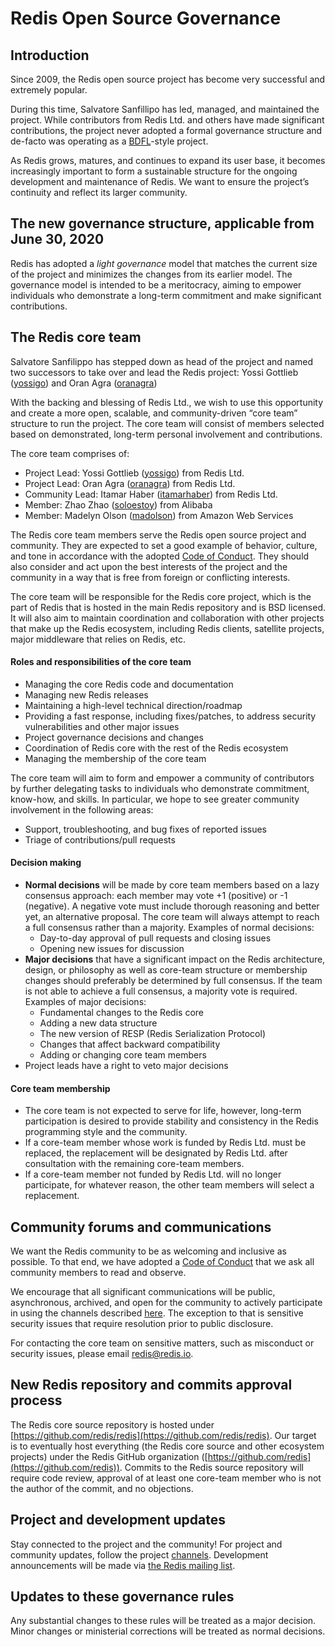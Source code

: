 # Redis Open Source Governance

## Introduction

Since 2009, the Redis open source project has become very successful and extremely popular.

During this time, Salvatore Sanfillipo has led, managed, and maintained the project. While contributors from Redis Ltd. and others have made significant contributions, the project never adopted a formal governance structure and de-facto was operating as a [BDFL](https://en.wikipedia.org/wiki/Benevolent_dictator_for_life)-style project.

As Redis grows, matures, and continues to expand its user base, it becomes increasingly important to  form a sustainable structure for the ongoing development and maintenance of Redis. We want to ensure the project’s continuity and reflect its larger community.

## The new governance structure, applicable from June 30, 2020

Redis has adopted a _light governance_ model that matches the current size of the project and minimizes the changes from its earlier model. The governance model is intended to be a meritocracy, aiming to empower individuals who demonstrate a long-term commitment and make significant contributions.

## The Redis core team

Salvatore Sanfilippo has stepped down as head of the project and named two successors to take over and lead the Redis project: Yossi Gottlieb ([yossigo](https://github.com/yossigo)) and Oran Agra ([oranagra](https://github.com/oranagra))

With the backing and blessing of Redis Ltd., we wish to use this opportunity and create a more open, scalable, and community-driven “core team” structure to run the project. The core team will consist of members selected based on demonstrated, long-term personal involvement and contributions.

The core team comprises of:

* Project Lead: Yossi Gottlieb ([yossigo](https://github.com/yossigo)) from Redis Ltd.
* Project Lead: Oran Agra  ([oranagra](https://github.com/oranagra)) from Redis Ltd.
* Community Lead: Itamar Haber ([itamarhaber](https://github.com/itamarhaber)) from Redis Ltd.
* Member: Zhao Zhao ([soloestoy](https://github.com/soloestoy)) from Alibaba
* Member: Madelyn Olson ([madolson](https://github.com/madolson)) from Amazon Web Services

The Redis core team members serve the Redis open source project and community. They are expected to set a good example of behavior, culture, and tone in accordance with the adopted [Code of Conduct](https://www.contributor-covenant.org/). They should also consider and act upon the best interests of the project and the community in a way that is free from foreign or conflicting interests.

The core team will be responsible for the Redis core project, which is the part of Redis that is hosted in the main Redis repository and is BSD licensed. It will also aim to maintain coordination and collaboration with other projects that make up the Redis ecosystem, including Redis clients, satellite projects, major middleware that relies on Redis, etc.

#### Roles and responsibilities of the core team

* Managing the core Redis code and documentation
* Managing new Redis releases
* Maintaining a high-level technical direction/roadmap
* Providing a fast response, including fixes/patches, to address security vulnerabilities and other major issues
* Project governance decisions and changes
* Coordination of Redis core with the rest of the Redis ecosystem
* Managing the membership of the core team

The core team will aim to form and empower a community of contributors by further delegating tasks to individuals who demonstrate commitment, know-how, and skills. In particular, we hope to see greater community involvement in the following areas:

* Support, troubleshooting, and bug fixes of reported issues
* Triage of contributions/pull requests

#### Decision making

* **Normal decisions** will be made by core team members based on a lazy consensus approach: each member may vote +1 (positive) or -1 (negative). A negative vote must include thorough reasoning and better yet, an alternative proposal. The core team will always attempt to reach a full consensus rather than a majority. Examples of normal decisions:
    * Day-to-day approval of pull requests and closing issues
    * Opening new issues for discussion
* **Major decisions** that have a significant impact on the Redis architecture, design, or philosophy as well as core-team structure or membership changes should preferably be determined by full consensus. If the team is not able to achieve a full consensus, a majority vote is required. Examples of major decisions:
    *   Fundamental changes to the Redis core
    *   Adding a new data structure
    *   The new version of RESP (Redis Serialization Protocol)
    *   Changes that affect backward compatibility
    *   Adding or changing core team members
* Project leads have a right to veto major decisions

#### Core team membership

* The core team is not expected to serve for life, however, long-term participation is desired to provide stability and consistency in the Redis programming style and the community.
* If a core-team member whose work is funded by Redis Ltd. must be replaced, the replacement will be designated by Redis Ltd. after consultation with the remaining core-team members.
* If a core-team member not funded by Redis Ltd. will no longer participate, for whatever reason, the other team members will select a replacement.

## Community forums and communications

We want the Redis community to be as welcoming and inclusive as possible. To that end, we have adopted a [Code of Conduct](https://www.contributor-covenant.org/) that we ask all community members to read and observe.

We encourage that all significant communications will be public, asynchronous, archived, and open for the community to actively participate in using the channels described [here](https://redis.io/community). The exception to that is sensitive security issues that require resolution prior to public disclosure.

For contacting the core team on sensitive matters, such as misconduct or security issues, please email [redis@redis.io](mailto:redis@redis.io).

## New Redis repository and commits approval process

The Redis core source repository is hosted under [https://github.com/redis/redis](https://github.com/redis/redis). Our target is to eventually host everything (the Redis core source and other ecosystem projects) under the Redis GitHub organization ([https://github.com/redis](https://github.com/redis)). Commits to the Redis source repository will require code review, approval of at least one core-team member who is not the author of the commit, and no objections.

## Project and development updates

Stay connected to the project and the community! For project and community updates, follow the project [channels](https://redis.io/community). Development announcements will be made via [the Redis mailing list](https://groups.google.com/forum/#!forum/redis-db).

## Updates to these governance rules

Any substantial changes to these rules will be treated as a major decision. Minor changes or ministerial corrections will be treated as normal decisions.
